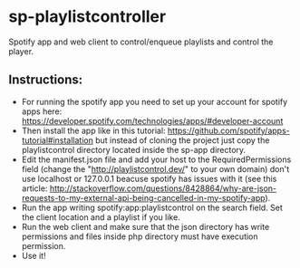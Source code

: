 sp-playlistcontroller
=====================

Spotify app and web client to control/enqueue playlists and control the player.

Instructions:
-------------

* For running the spotify app you need to set up your account for spotify apps here: https://developer.spotify.com/technologies/apps/#developer-account
* Then install the app like in this tutorial: https://github.com/spotify/apps-tutorial#installation but instead of cloning the project just copy the playlistcontrol directory located inside the sp-app directory.
* Edit the manifest.json file and add your host to the RequiredPermissions field (change the "http://playlistcontrol.dev/" to your own domain) don't use localhost or 127.0.0.1 beacuse spotify has issues with it (see this article: http://stackoverflow.com/questions/8428864/why-are-json-requests-to-my-external-api-being-cancelled-in-my-spotify-app).
* Run the app writing spotify:app:playlistcontrol on the search field. Set the client location and a playlist if you like.
* Run the web client and make sure that the json directory has write permissions and files inside php directory must have execution permission.
* Use it!